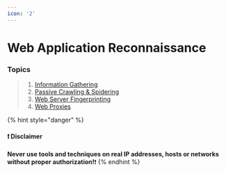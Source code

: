 ```yaml
---
icon: '2'
---
```


# Web Application Reconnaissance

### Topics

> 1. [Information Gathering](2.1/)
> 2. [Passive Crawling & Spidering](2.2-passive-crawling-and-spidering.md)
> 3. [Web Server Fingerprinting](2.3-web-server-fingerprinting/)
> 4. [Web Proxies](powershell-for-pt/)

{% hint style="danger" %}
#### ❗ Disclaimer

**Never use tools and techniques on real IP addresses, hosts or networks without proper     authorization!**❗
{% endhint %}
